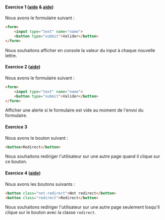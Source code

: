 #### Exercice 1 ([aide](https://developer.mozilla.org/en-US/docs/Web/Events) & [aide](https://developer.mozilla.org/en-US/docs/Web/Events/keyup))

Nous avons le formulaire suivant : 
```html
<form> 
	<input type="text" name="name">
	<button type="submit">Valider</button>
</form>
```

Nous souhaitons afficher en console la valeur du input à chaque nouvelle lettre.


#### Exercice 2 ([aide](https://developer.mozilla.org/en-US/docs/Web/API/Window/alert))


Nous avons le formulaire suivant : 

```html
<form> 
	<input type="text" name="name">
	<button type="submit">Valider</button>
</form>
```

Afficher une alerte si le formulaire est vide au moment de l'envoi du formulaire.

#### Exercice 3 

Nous avons le bouton suivant : 

```html
<button>Redirect</button>
```

Nous souhaitons rediriger l'utilisateur sur une autre page quand il clique sur ce bouton. 


#### Exercice 4  ([aide](https://developer.mozilla.org/en-US/docs/Web/API/Document/querySelector))

Nous avons les boutons suivants : 

```html
<button class="not-redirect">Not redirect</button>
<button class="redirect">Redirect</button>
```

Nous souhaitons rediriger l'utilisateur sur une autre page seulement losqu'il clique sur le bouton avec la classe `redirect`. 
